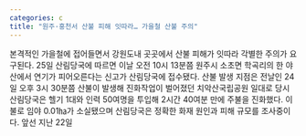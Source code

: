 ```yaml
---
categories: c
title: "원주·홍천서 산불 피해 잇따라… 가을철 산불 주의"
---
```

본격적인 가을철에 접어들면서 강원도내 곳곳에서 산불 피해가 잇따라 각별한 주의가 요구된다. 25일 산림당국에 따르면 이날 오전 10시 13분쯤 원주시 소초면 학곡리의 한 야산에서 연기가 피어오른다는 신고가 산림당국에 접수됐다. 산불 발생 지점은 전날인 24일 오후 3시 30분쯤 산불이 발생해 진화작업이 벌어졌던 치악산국립공원 일대로 당시 산림당국은 헬기 1대와 인력 50여명을 투입해 2시간 40여분 만에 주불을 진화했다. 이 불로 임야 0.01㏊가 소실됐으며 산림당국은 정확한 화재 원인과 피해 규모를 조사중이다. 앞선 지난 22일